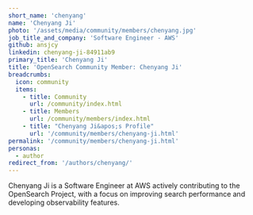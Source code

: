 ```yaml
---
short_name: 'chenyang'
name: 'Chenyang Ji'
photo: '/assets/media/community/members/chenyang.jpg'
job_title_and_company: 'Software Engineer - AWS'
github: ansjcy
linkedin: chenyang-ji-84911ab9
primary_title: 'Chenyang Ji'
title: 'OpenSearch Community Member: Chenyang Ji'
breadcrumbs:
  icon: community
  items:
    - title: Community
      url: /community/index.html
    - title: Members
      url: /community/members/index.html
    - title: "Chenyang Ji&apos;s Profile"
      url: '/community/members/chenyang-ji.html'
permalink: '/community/members/chenyang-ji.html'
personas:
  - author
redirect_from: '/authors/chenyang/'
---
```


Chenyang Ji is a Software Engineer at AWS actively contributing to the OpenSearch Project, with a focus on improving search performance and developing observability features.